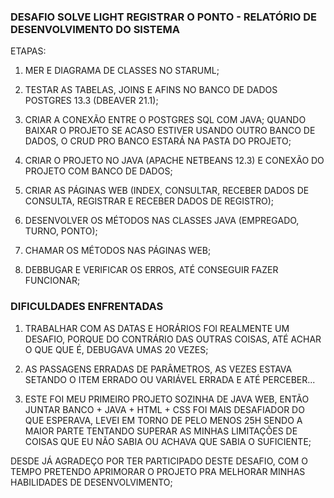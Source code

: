 ### DESAFIO SOLVE LIGHT REGISTRAR O PONTO - RELATÓRIO DE DESENVOLVIMENTO DO SISTEMA

ETAPAS:

1) MER E DIAGRAMA DE CLASSES NO STARUML;

2) TESTAR AS TABELAS, JOINS E AFINS NO BANCO DE DADOS POSTGRES 13.3 (DBEAVER 21.1);

3) CRIAR A CONEXÃO ENTRE O POSTGRES SQL COM JAVA;
QUANDO BAIXAR O PROJETO SE ACASO ESTIVER USANDO OUTRO BANCO DE DADOS, O CRUD PRO BANCO ESTARÁ NA PASTA DO PROJETO;

4) CRIAR O PROJETO NO JAVA (APACHE NETBEANS 12.3) E CONEXÃO DO PROJETO COM  BANCO DE DADOS;

5) CRIAR AS PÁGINAS WEB (INDEX, CONSULTAR, RECEBER DADOS DE CONSULTA, REGISTRAR E RECEBER DADOS DE REGISTRO);
	
6) DESENVOLVER OS MÉTODOS NAS CLASSES JAVA (EMPREGADO, TURNO, PONTO);

7) CHAMAR OS MÉTODOS NAS PÁGINAS WEB;

8) DEBBUGAR E VERIFICAR OS ERROS, ATÉ CONSEGUIR FAZER FUNCIONAR;

### DIFICULDADES ENFRENTADAS

1) TRABALHAR COM AS DATAS E HORÁRIOS FOI REALMENTE UM DESAFIO, PORQUE DO CONTRÁRIO DAS OUTRAS COISAS, ATÉ ACHAR O QUE QUE É, DEBUGAVA UMAS 20 VEZES;

2) AS PASSAGENS ERRADAS DE PARÂMETROS, AS VEZES ESTAVA SETANDO O ITEM ERRADO OU VARIÁVEL ERRADA E ATÉ PERCEBER...

3) ESTE FOI MEU PRIMEIRO PROJETO SOZINHA DE JAVA WEB, ENTÃO JUNTAR BANCO + JAVA + HTML + CSS FOI MAIS DESAFIADOR DO QUE ESPERAVA, 
LEVEI EM TORNO DE PELO MENOS 25H SENDO A MAIOR PARTE TENTANDO SUPERAR AS MINHAS LIMITAÇÕES DE COISAS QUE EU NÃO SABIA OU ACHAVA QUE SABIA O SUFICIENTE;

DESDE JÁ AGRADEÇO POR TER PARTICIPADO DESTE DESAFIO, COM O TEMPO PRETENDO APRIMORAR O PROJETO PRA MELHORAR MINHAS HABILIDADES DE DESENVOLVIMENTO;



